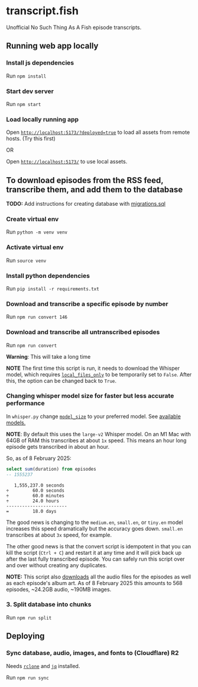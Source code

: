 # transcript.fish

Unofficial No Such Thing As A Fish episode transcripts.

## Running web app locally

### Install js dependencies

Run `npm install`

### Start dev server

Run `npm start`

### Load locally running app

Open [`http://localhost:5173/?deployed=true`](http://localhost:5173/?deployed=true) to load all assets from remote hosts. (Try this first)

OR

Open [`http://localhost:5173/`](http://localhost:5173/) to use local assets.

## To download episodes from the RSS feed, transcribe them, and add them to the database

**TODO:** Add instructions for creating database with [migrations.sql](./db/migrations.sql)

### Create virtual env

Run `python -m venv venv`

### Activate virtual env

Run `source venv`

### Install python dependencies

Run `pip install -r requirements.txt`

### Download and transcribe a specific episode by number

Run `npm run convert 146`

### Download and transcribe all untranscribed episodes

Run `npm run convert`

**Warning**: This will take a long time

**NOTE** The first time this script is run, it needs to download the Whisper model, which requires [`local_files_only`](./src/python/whisper.py#L13) to be temporarily set to `False`. After this, the option can be changed back to `True`.

### Changing whisper model size for faster but less accurate performance

In `whisper.py` change [`model_size`](./src/python/whisper.py#L7) to your preferred model. See [available models.](https://huggingface.co/guillaumekln)

**NOTE**: By default this uses the `large-v2` Whisper model. On an M1 Mac with 64GB of RAM this transcribes at about `1x` speed. This means an hour long episode gets transcribed in about an hour.

So, as of 8 February 2025:

```sql
select sum(duration) from episodes
-- 1555237
```

```text
   1,555,237.0 seconds
÷         60.0 seconds
÷         60.0 minutes
÷         24.0 hours
-----------------------
=         18.0 days
```

The good news is changing to the `medium.en`, `small.en`, or `tiny.en` model increases this speed dramatically but the accuracy goes down. `small.en` transcribes at about `3x` speed, for example.

The other good news is that the convert script is idempotent in that you can kill the script (`Ctrl + C`) and restart it at any time and it will pick back up after the last fully transcribed episode. You can safely run this script over and over without creating any duplicates.

**NOTE:** This script also [downloads](/src/python/convert.py#L25) all the audio files for the episodes as well as each episode's album art. As of 8 February 2025 this amounts to 568 episodes, ~24.2GB audio, ~190MB images.

### 3. Split database into chunks

Run `npm run split`

## Deploying

### Sync database, audio, images, and fonts to (Cloudflare) R2

Needs [`rclone`](https://rclone.org/) and [`jq`](https://jqlang.github.io/jq/) installed.

Run `npm run sync`
